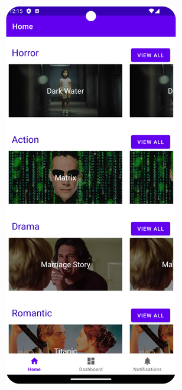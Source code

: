 
![Screenshot](https://raw.githubusercontent.com/smnafiz/scrollview-gallery/main/Screenshot_20240710_121552.png)
